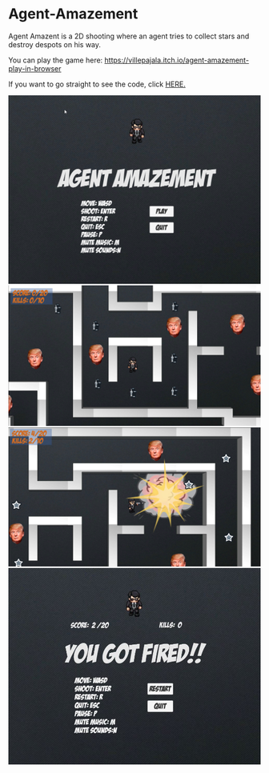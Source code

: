 # Agent-Amazement
Agent Amazent is a 2D shooting where an agent tries to collect stars and destroy despots on his way.

You can play the game here: https://villepajala.itch.io/agent-amazement-play-in-browser <br>

If you want to go straight to see the code, click [HERE.](Agent%20Amazement/Assets/Scripts)

![](Agent%20Amazement/Images/Agent%20Amazement.png)
![](Agent%20Amazement/Images/Agent%20Amazement2.png)
![](Agent%20Amazement/Images/Agent%20Amazement%203jpg.jpg)
![](Agent%20Amazement/Images/Agent%20Amazement%204.jpg)
